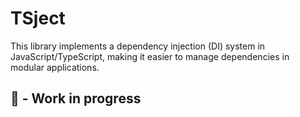 # TSject

This library implements a dependency injection (DI) system in JavaScript/TypeScript, making it easier to manage dependencies in modular applications.

## 🚧 - Work in progress
